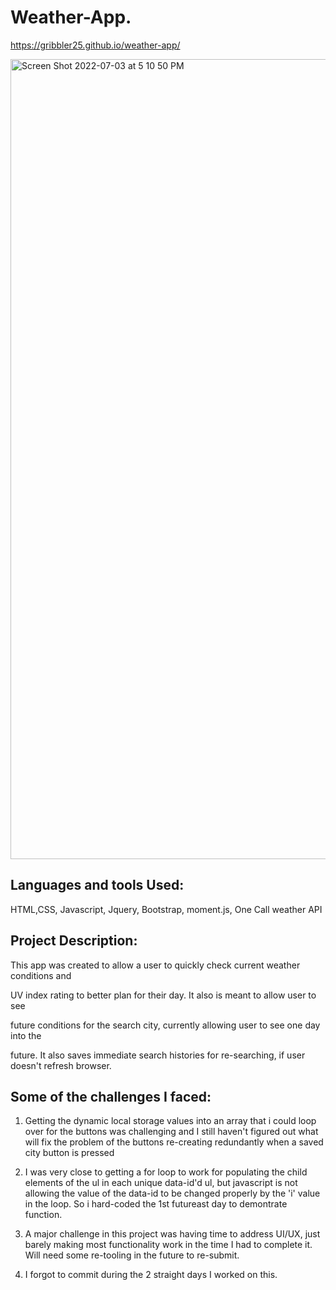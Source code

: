 # Weather-App.

 https://gribbler25.github.io/weather-app/

<img width="1280" alt="Screen Shot 2022-07-03 at 5 10 50 PM" src="https://user-images.githubusercontent.com/98048059/177057851-d6fc5473-f387-40f0-b72a-c92c108fddec.png">


## Languages and tools Used:

HTML,CSS, Javascript, Jquery, Bootstrap, moment.js, One Call weather API

## Project Description:

This app was created to allow a user to quickly check current weather conditions and

UV index rating to better plan for their day. It also is meant to allow user to see

future conditions for the search city, currently allowing user to see one day into the

future. It also saves immediate search histories for re-searching, if user doesn't refresh browser.

## Some of the challenges I faced:

1. Getting the dynamic local storage values into an array that i could loop over for the buttons was challenging and I still haven't figured out what will fix the problem of the buttons re-creating redundantly when a saved city button is pressed

2. I was very close to getting a for loop to work for populating the child elements of the ul in each unique data-id'd ul, but javascript is not allowing the value of the data-id to be changed properly by the 'i' value in the loop. So i hard-coded the 1st futureast day to demontrate function.

3. A major challenge in this project was having time to address UI/UX, just barely making most functionality work in the time I had to complete it. Will need some re-tooling in the future to re-submit.

4. I forgot to commit during the 2 straight days I worked on this.
